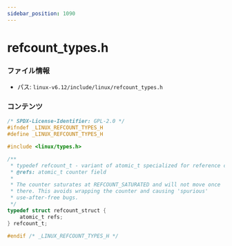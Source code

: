 ```yaml
---
sidebar_position: 1090
---
```

# refcount_types.h

### ファイル情報

- パス: `linux-v6.12/include/linux/refcount_types.h`

### コンテンツ

```h
/* SPDX-License-Identifier: GPL-2.0 */
#ifndef _LINUX_REFCOUNT_TYPES_H
#define _LINUX_REFCOUNT_TYPES_H

#include <linux/types.h>

/**
 * typedef refcount_t - variant of atomic_t specialized for reference counts
 * @refs: atomic_t counter field
 *
 * The counter saturates at REFCOUNT_SATURATED and will not move once
 * there. This avoids wrapping the counter and causing 'spurious'
 * use-after-free bugs.
 */
typedef struct refcount_struct {
	atomic_t refs;
} refcount_t;

#endif /* _LINUX_REFCOUNT_TYPES_H */

```
